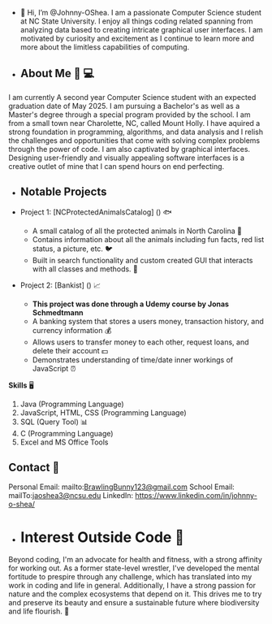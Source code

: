 - 👋 Hi, I’m @Johnny-OShea. I am a passionate Computer Science student at NC State University. I enjoy all things coding related
spanning from analyzing data based to creating intricate graphical user interfaces. I am motivated by curiosity and excitement
as I continue to learn more and more about the limitless capabilities of computing.

- ## About Me 👾 💻
I am currently A second year Computer Science student with an expected graduation date of May 2025. I am pursuing a Bachelor's
as well as a Master's degree through a special program provided by the school. I am from a small town near Charolette, NC, called
Mount Holly. I have aquired a strong foundation in programming, algorithms, and data analysis and I relish the challenges and
opportunities that come with solving complex problems through the power of code. I am also captivated by graphical interfaces.
Designing user-friendly and visually appealing software interfaces is a creative outlet of mine that I can spend hours on end perfecting.

- ## Notable Projects 
-   Project 1: [NCProtectedAnimalsCatalog] () 🐟
    * A small catalog of all the protected animals in North Carolina 🦅  
    * Contains information about all the animals including fun facts, red list status, a picture, etc. 🐦
    * Built in search functionality and custom created GUI that interacts with all classes and methods. 🐢
 
-   Project 2: [Bankist] () 📈
    * **This project was done through a Udemy course by Jonas Schmedtmann**
    * A banking system that stores a users money, transaction history, and currency information 💰
    * Allows users to transfer money to each other, request loans, and delete their account 💵
    * Demonstrates understanding of time/date inner workings of JavaScript ⏰
 
**Skills** 🖥️
1. Java (Programming Language)
2. JavaScript, HTML, CSS (Programming Language)
3. SQL (Query Tool) 📊
4. C (Programming Language)
5. Excel and MS Office Tools

## Contact 📧
Personal Email: mailto:BrawlingBunny123@gmail.com
School Email: mailTo:jaoshea3@ncsu.edu
LinkedIn: https://www.linkedin.com/in/johnny-o-shea/

- # Interest Outside Code 🤼 
Beyond coding, I'm an advocate for health and fitness, with a strong affinity for working out. As a former state-level wrestler,
I've developed the mental fortitude to prespire through any challenge, which has translated into my work in coding and life in general.
Additionally, I have a strong passion for nature and the complex ecosystems that depend on it. This drives me to try and preserve its
beauty and ensure a sustainable future where biodiversity and life flourish. 🚵


<!---
Johnny-OShea/Johnny-OShea is a ✨ special ✨ repository because its `README.md` (this file) appears on your GitHub profile.
You can click the Preview link to take a look at your changes.
--->
